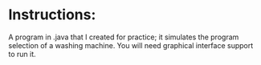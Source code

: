 # Instructions:
A program in .java that I created for practice; it simulates the program selection of a washing machine. You will need graphical interface support to run it.